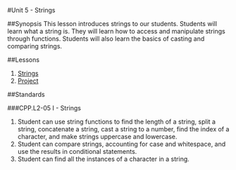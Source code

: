 #Unit 5 - Strings

##Synopsis
This lesson introduces strings to our students. Students will learn what a string is. They will learn how to access and manipulate strings through functions. Students will also learn the basics of casting and comparing strings. 

##Lessons

1. [Strings](lessons/1-string)
3. [Project](lessons/2-project)

##Standards

###CPP.L2-05 I - Strings
1. Student can	use	string functions to	find the length	of a string, split a string, concatenate a	string,	cast	a	string	to	a	number, find	the	index	of	a	character,	and	make	strings	uppercase	and	lowercase.
2. Student	can	compare	strings,	accounting	for	case	and	whitespace,	and	use	the	results	in	conditional	statements.
3. Student	can	find	all	the	instances	of	a	character	in	a	string.
